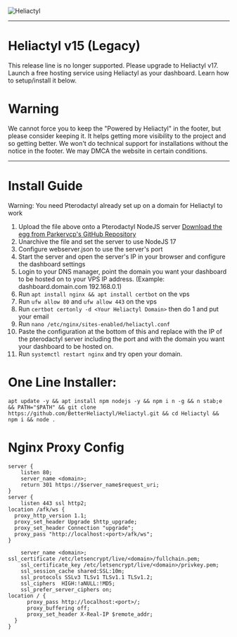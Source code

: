 ![Heliactyl](https://cdn.discordapp.com/attachments/987734229469253674/1025919534152024154/Copy_of_VirtualVisa_1.png)

<hr>

# Heliactyl v15 (Legacy)

This release line is no longer supported. Please upgrade to Heliactyl v17.
Launch a free hosting service using Heliactyl as your dashboard.
Learn how to setup/install it below.

# Warning

We cannot force you to keep the "Powered by Heliactyl" in the footer, but please consider keeping it. It helps getting more visibility to the project and so getting better. We won't do technical support for installations without the notice in the footer. We may DMCA the website in certain conditions.

<hr>

# Install Guide

Warning: You need Pterodactyl already set up on a domain for Heliactyl to work

1. Upload the file above onto a Pterodactyl NodeJS server [Download the egg from Parkervcp's GitHub Repository](https://github.com/parkervcp/eggs/blob/master/generic/nodejs/egg-node-js-generic.json)
2. Unarchive the file and set the server to use NodeJS 17
3. Configure webserver.json to use the server's port
4. Start the server and open the server's IP in your browser and configure the dashboard settings
5. Login to your DNS manager, point the domain you want your dashboard to be hosted on to your VPS IP address. (Example: dashboard.domain.com 192.168.0.1)
6. Run `apt install nginx && apt install certbot` on the vps
7. Run `ufw allow 80` and `ufw allow 443` on the vps
8. Run `certbot certonly -d <Your Heliactyl Domain>` then do 1 and put your email
9. Run `nano /etc/nginx/sites-enabled/heliactyl.conf`
10. Paste the configuration at the bottom of this and replace with the IP of the pterodactyl server including the port and with the domain you want your dashboard to be hosted on.
11. Run `systemctl restart nginx` and try open your domain.

# One Line Installer:
```
apt update -y && apt install npm nodejs -y && npm i n -g && n stab;e && PATH="$PATH" && git clone https://github.com/BetterHeliactyl/Heliactyl.git && cd Heliactyl && npm i && node .
```

# Nginx Proxy Config
```Nginx
server {
    listen 80;
    server_name <domain>;
    return 301 https://$server_name$request_uri;
}
server {
    listen 443 ssl http2;
location /afk/ws {
  proxy_http_version 1.1;
  proxy_set_header Upgrade $http_upgrade;
  proxy_set_header Connection "upgrade";
  proxy_pass "http://localhost:<port>/afk/ws";
}
    
    server_name <domain>;
ssl_certificate /etc/letsencrypt/live/<domain>/fullchain.pem;
    ssl_certificate_key /etc/letsencrypt/live/<domain>/privkey.pem;
    ssl_session_cache shared:SSL:10m;
    ssl_protocols SSLv3 TLSv1 TLSv1.1 TLSv1.2;
    ssl_ciphers  HIGH:!aNULL:!MD5;
    ssl_prefer_server_ciphers on;
location / {
      proxy_pass http://localhost:<port>/;
      proxy_buffering off;
      proxy_set_header X-Real-IP $remote_addr;
  }
}
```

